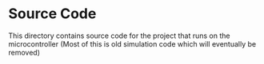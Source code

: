 # Source Code
This directory contains source code for the project that runs on the microcontroller
(Most of this is old simulation code which will eventually be removed)